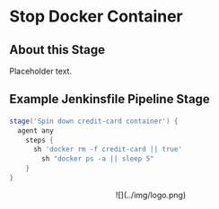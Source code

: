 # Stop Docker Container

## About this Stage
Placeholder text.

## Example Jenkinsfile Pipeline Stage
```groovy
stage('Spin down credit-card container') {
  agent any
    steps {
      sh 'docker rm -f credit-card || true'
        sh "docker ps -a || sleep 5"
    }
}
```

<center id="footer">
  ![](../img/logo.png)
</center>
